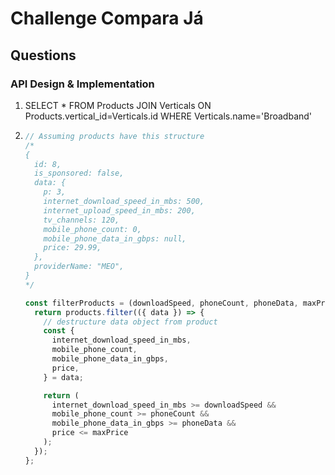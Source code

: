 # Challenge Compara Já

## Questions

### API Design & Implementation

1. SELECT \* FROM Products JOIN Verticals ON Products.vertical_id=Verticals.id WHERE Verticals.name='Broadband'

2. ```javascript
   // Assuming products have this structure
   /* 
   {
     id: 8,
     is_sponsored: false,
     data: {
       p: 3,
       internet_download_speed_in_mbs: 500,
       internet_upload_speed_in_mbs: 200,
       tv_channels: 120,
       mobile_phone_count: 0,
       mobile_phone_data_in_gbps: null,
       price: 29.99,
     },
     providerName: "MEO",
   }
   */

   const filterProducts = (downloadSpeed, phoneCount, phoneData, maxPrice) => {
     return products.filter(({ data }) => {
       // destructure data object from product
       const {
         internet_download_speed_in_mbs,
         mobile_phone_count,
         mobile_phone_data_in_gbps,
         price,
       } = data;

       return (
         internet_download_speed_in_mbs >= downloadSpeed &&
         mobile_phone_count >= phoneCount &&
         mobile_phone_data_in_gbps >= phoneData &&
         price <= maxPrice
       );
     });
   };
   ```

